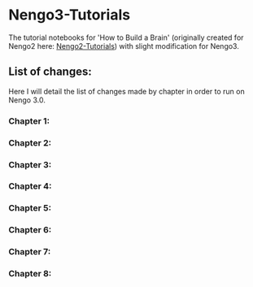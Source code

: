 # Nengo3-Tutorials

The tutorial notebooks for 'How to Build a Brain' (originally created for Nengo2 here: [Nengo2-Tutorials](https://github.com/s72sue/Nengo2-Tutorials)) with slight modification for Nengo3.

## List of changes:
Here I will detail the list of changes made by chapter in order to run on Nengo 3.0.

### Chapter 1:


### Chapter 2:


### Chapter 3:


### Chapter 4:


### Chapter 5:


### Chapter 6:


### Chapter 7:


### Chapter 8:
